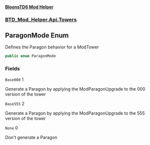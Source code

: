 #### [BloonsTD6 Mod Helper](index.md 'index')
### [BTD_Mod_Helper.Api.Towers](index.md#BTD_Mod_Helper.Api.Towers 'BTD_Mod_Helper.Api.Towers')

## ParagonMode Enum

Defines the Paragon behavior for a ModTower

```csharp
public enum ParagonMode
```
### Fields

<a name='BTD_Mod_Helper.Api.Towers.ParagonMode.Base000'></a>

`Base000` 1

Generate a Paragon by applying the ModParagonUpgrade to the 000 version of the tower

<a name='BTD_Mod_Helper.Api.Towers.ParagonMode.Base555'></a>

`Base555` 2

Generate a Paragon by applying the ModParagonUpgrade to the 555 version of the tower

<a name='BTD_Mod_Helper.Api.Towers.ParagonMode.None'></a>

`None` 0

Don't generate a Paragon